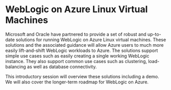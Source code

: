 # WebLogic on Azure Linux Virtual Machines

Microsoft and Oracle have partnered to provide a set of robust and up-to-date solutions for running WebLogic on Azure Linux virtual machines. These solutions and the associated guidance will allow Azure users to much more easily lift-and-shift WebLogic workloads to Azure. The solutions support simple use cases such as easily creating a single working WebLogic instance. They also support common use cases such as clustering, load-balancing as well as database connectivity.

This introductory session will overview these solutions including a demo. We will also cover the longer-term roadmap for WebLogic on Azure.
